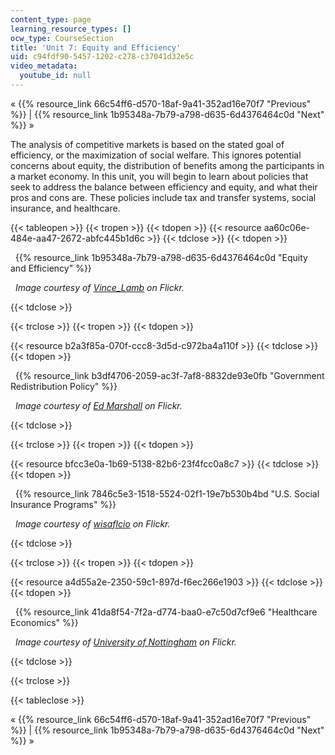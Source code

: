 ```yaml
---
content_type: page
learning_resource_types: []
ocw_type: CourseSection
title: 'Unit 7: Equity and Efficiency'
uid: c94fdf90-5457-1202-c278-c37041d32e5c
video_metadata:
  youtube_id: null
---
```


« {{% resource_link 66c54ff6-d570-18af-9a41-352ad16e70f7 "Previous" %}} | {{% resource_link 1b95348a-7b79-a798-d635-6d4376464c0d "Next" %}} »

The analysis of competitive markets is based on the stated goal of efficiency, or the maximization of social welfare. This ignores potential concerns about equity, the distribution of benefits among the participants in a market economy. In this unit, you will begin to learn about policies that seek to address the balance between efficiency and equity, and what their pros and cons are. These policies include tax and transfer systems, social insurance, and healthcare.

{{< tableopen >}}
{{< tropen >}}
{{< tdopen >}}
{{< resource aa60c06e-484e-aa47-2672-abfc445b1d6c >}}
{{< tdclose >}}
{{< tdopen >}}


  {{% resource_link 1b95348a-7b79-a798-d635-6d4376464c0d "Equity and Efficiency" %}}

  _Image courtesy of [Vince\_Lamb](http://www.flickr.com/photos/22320444@N08/5477667267/) on Flickr._


{{< tdclose >}}

{{< trclose >}}
{{< tropen >}}
{{< tdopen >}}
  
{{< resource b2a3f85a-070f-ccc8-3d5d-c972ba4a110f >}}
{{< tdclose >}}
{{< tdopen >}}


  {{% resource_link b3df4706-2059-ac3f-7af8-8832de93e0fb "Government Redistribution Policy" %}}

  _Image courtesy of [Ed Marshall](http://www.flickr.com/photos/edward_marshall/4205363720/) on Flickr._


{{< tdclose >}}

{{< trclose >}}
{{< tropen >}}
{{< tdopen >}}
  
{{< resource bfcc3e0a-1b69-5138-82b6-23f4fcc0a8c7 >}}
{{< tdclose >}}
{{< tdopen >}}


  {{% resource_link 7846c5e3-1518-5524-02f1-19e7b530b4bd "U.S. Social Insurance Programs" %}}

  _Image courtesy of [wisaflcio](http://www.flickr.com/photos/wisaflcio/4911396314/) on Flickr._


{{< tdclose >}}

{{< trclose >}}
{{< tropen >}}
{{< tdopen >}}
  
{{< resource a4d55a2e-2350-59c1-897d-f6ec266e1903 >}}
{{< tdclose >}}
{{< tdopen >}}


  {{% resource_link 41da8f54-7f2a-d774-baa0-e7c50d7cf9e6 "Healthcare Economics" %}}

  _Image courtesy of [University of Nottingham](http://www.flickr.com/photos/uonottingham/6673322549/in/photostream/) on Flickr._


{{< tdclose >}}

{{< trclose >}}

{{< tableclose >}}

« {{% resource_link 66c54ff6-d570-18af-9a41-352ad16e70f7 "Previous" %}} | {{% resource_link 1b95348a-7b79-a798-d635-6d4376464c0d "Next" %}} »